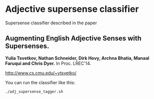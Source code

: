 Adjective supersense classifier
=====================



Supersense classifier described in the paper

Augmenting English Adjective Senses with Supersenses. 
---------
**Yulia Tsvetkov, Nathan Schneider, Dirk Hovy, Archna Bhatia, Manaal Faruqui and Chris Dyer.**
In Proc. LREC'14.

<i class="icon-share"></i> http://www.cs.cmu.edu/~ytsvetko/

You can run the classifier like this:

    ./adj_supersense_tagger.sh


